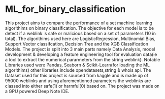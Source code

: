 # ML_for_binary_classification
This project aims to compare the performance of a set machine learning algorithims on binary classification.
The objective for each model is to be detect if a weblink is safe or malicious based on a set of parameters (10 in total).
The algorithims used here are LogisticRegression, Multinomial Bias, Support Vector classifcation, Decision Tree and the XGB Classification Models.
The project is split into 3 main parts namely Data Analysis, model development & developing a feature engineering tool for evaluation data(ie a tool to extract the numerical pararmeters from the string weblink).
Notable Libraries used were Pandas, Seaborn & Scikit-Learn(for loading the ML algorithims) other libraries include opendatasets,string & whois api.
The Dataset used for this project is sourced from kaggle and is made up of 95000 weblinks and using aforementioned parameters the weblinks are classed into either safe(1) or harmful(0) based on.
The project was made on a GPU powered Deep Note IDE.
